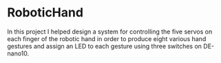# RoboticHand
In this project I helped design a system for controlling the five servos on each finger of the robotic hand in order to produce eight various hand gestures and assign an LED to each gesture using three switches on DE-nano10.
